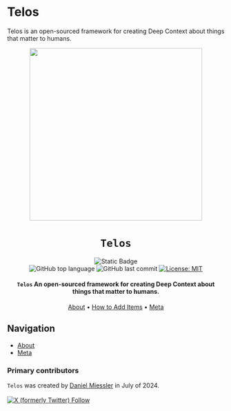 # Telos
Telos is an open-sourced framework for creating Deep Context about things that matter to humans.

<div align="center">

<img src="https://github.com/user-attachments/assets/40b32780-d077-4a8c-9f38-ddfc5acecc4c" width="400" height="400"/>



# `Telos`

![Static Badge](https://img.shields.io/badge/mission-visualize%20human%20progress-brightgreen)
<br />
![GitHub top language](https://img.shields.io/github/languages/top/human-substrate/Problems)
![GitHub last commit](https://img.shields.io/github/last-commit/human-substrate/Problems)
[![License: MIT](https://img.shields.io/badge/License-MIT-green.svg)](https://opensource.org/licenses/MIT)

<p class="align center">
<h4><code>Telos</code> An open-sourced framework for creating Deep Context about things that matter to humans.</h4>
</p>

[About](#about) •
[How to Add Items](#how-to-add-problems) •
[Meta](#meta)
</div>
</div>

## Navigation

- [About](#about)
- [Meta](#meta)


### Primary contributors

`Telos` was created by <a href="https://danielmiessler.com/subscribe" target="_blank">Daniel Miessler</a> in July of 2024.
<br /><br />
<a href="https://twitter.com/intent/user?screen_name=danielmiessler">![X (formerly Twitter) Follow](https://img.shields.io/twitter/follow/danielmiessler)</a>

